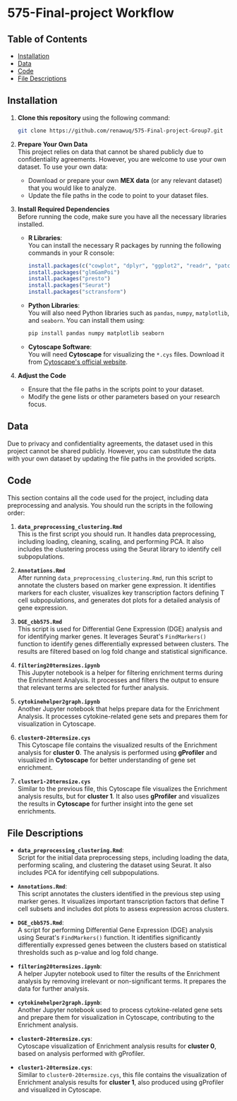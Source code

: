 # 575-Final-project Workflow

## Table of Contents

- [Installation](#installation)
- [Data](#data)
- [Code](#code)
- [File Descriptions](#file-descriptions)

## Installation

1. **Clone this repository** using the following command:
    ```bash
    git clone https://github.com/renawuq/575-Final-project-Group7.git
    ```

2. **Prepare Your Own Data**  
    This project relies on data that cannot be shared publicly due to confidentiality agreements. However, you are welcome to use your own dataset. To use your own data:
    - Download or prepare your own **MEX data** (or any relevant dataset) that you would like to analyze.
    - Update the file paths in the code to point to your dataset files.

3. **Install Required Dependencies**  
    Before running the code, make sure you have all the necessary libraries installed.

    - **R Libraries**:  
      You can install the necessary R packages by running the following commands in your R console:

      ```r
      install.packages(c("cowplot", "dplyr", "ggplot2", "readr", "patchwork", "tidyverse", "tidyr", "metap", "multtest"))
      install.packages("glmGamPoi")
      install.packages("presto")
      install.packages("Seurat")
      install.packages("sctransform")
      ```

    - **Python Libraries**:  
      You will also need Python libraries such as `pandas`, `numpy`, `matplotlib`, and `seaborn`. You can install them using:

      ```bash
      pip install pandas numpy matplotlib seaborn
      ```

    - **Cytoscape Software**:  
      You will need **Cytoscape** for visualizing the `*.cys` files. Download it from [Cytoscape's official website](https://cytoscape.org/).

4. **Adjust the Code**  
    - Ensure that the file paths in the scripts point to your dataset.
    - Modify the gene lists or other parameters based on your research focus.

## Data

Due to privacy and confidentiality agreements, the dataset used in this project cannot be shared publicly. However, you can substitute the data with your own dataset by updating the file paths in the provided scripts.

## Code

This section contains all the code used for the project, including data preprocessing and analysis. You should run the scripts in the following order:

1. **`data_preprocessing_clustering.Rmd`**  
   This is the first script you should run. It handles data preprocessing, including loading, cleaning, scaling, and performing PCA. It also includes the clustering process using the Seurat library to identify cell subpopulations.

2. **`Annotations.Rmd`**  
   After running `data_preprocessing_clustering.Rmd`, run this script to annotate the clusters based on marker gene expression. It identifies markers for each cluster, visualizes key transcription factors defining T cell subpopulations, and generates dot plots for a detailed analysis of gene expression.

3. **`DGE_cbb575.Rmd`**  
   This script is used for Differential Gene Expression (DGE) analysis and for identifying marker genes. It leverages Seurat's `FindMarkers()` function to identify genes differentially expressed between clusters. The results are filtered based on log fold change and statistical significance.

4. **`filtering20termsizes.ipynb`**  
   This Jupyter notebook is a helper for filtering enrichment terms during the Enrichment Analysis. It processes and filters the output to ensure that relevant terms are selected for further analysis.

5. **`cytokinehelper2graph.ipynb`**  
   Another Jupyter notebook that helps prepare data for the Enrichment Analysis. It processes cytokine-related gene sets and prepares them for visualization in Cytoscape.

6. **`cluster0-20termsize.cys`**  
   This Cytoscape file contains the visualized results of the Enrichment analysis for **cluster 0**. The analysis is performed using **gProfiler** and visualized in **Cytoscape** for better understanding of gene set enrichment.

7. **`cluster1-20termsize.cys`**  
   Similar to the previous file, this Cytoscape file visualizes the Enrichment analysis results, but for **cluster 1**. It also uses **gProfiler** and visualizes the results in **Cytoscape** for further insight into the gene set enrichments.

## File Descriptions

- **`data_preprocessing_clustering.Rmd`**:  
  Script for the initial data preprocessing steps, including loading the data, performing scaling, and clustering the dataset using Seurat. It also includes PCA for identifying cell subpopulations.

- **`Annotations.Rmd`**:  
  This script annotates the clusters identified in the previous step using marker genes. It visualizes important transcription factors that define T cell subsets and includes dot plots to assess expression across clusters.

- **`DGE_cbb575.Rmd`**:  
  A script for performing Differential Gene Expression (DGE) analysis using Seurat's `FindMarkers()` function. It identifies significantly differentially expressed genes between the clusters based on statistical thresholds such as p-value and log fold change.

- **`filtering20termsizes.ipynb`**:  
  A helper Jupyter notebook used to filter the results of the Enrichment analysis by removing irrelevant or non-significant terms. It prepares the data for further analysis.

- **`cytokinehelper2graph.ipynb`**:  
  Another Jupyter notebook used to process cytokine-related gene sets and prepare them for visualization in Cytoscape, contributing to the Enrichment analysis.

- **`cluster0-20termsize.cys`**:  
  Cytoscape visualization of Enrichment analysis results for **cluster 0**, based on analysis performed with gProfiler.

- **`cluster1-20termsize.cys`**:  
  Similar to `cluster0-20termsize.cys`, this file contains the visualization of Enrichment analysis results for **cluster 1**, also produced using gProfiler and visualized in Cytoscape.

